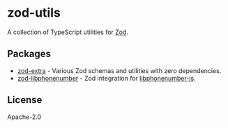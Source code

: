 # zod-utils

A collection of TypeScript utilities for [Zod](https://zod.dev/).

## Packages

- [zod-extra](https://github.com/macalinao/zod-utils/tree/main/packages/zod-extra) - Various Zod schemas and utilities with zero dependencies.
- [zod-libphonenumber](https://github.com/macalinao/zod-utils/tree/main/packages/zod-libphonenumber) - Zod integration for [libphonenumber-js](https://github.com/catamphetamine/libphonenumber-js).

## License

Apache-2.0

